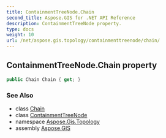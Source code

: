 ```yaml
---
title: ContainmentTreeNode.Chain
second_title: Aspose.GIS for .NET API Reference
description: ContainmentTreeNode property. 
type: docs
weight: 10
url: /net/aspose.gis.topology/containmenttreenode/chain/
---
```

## ContainmentTreeNode.Chain property

```csharp
public Chain Chain { get; }
```

### See Also

* class [Chain](../../chain/)
* class [ContainmentTreeNode](../)
* namespace [Aspose.Gis.Topology](../../containmenttreenode/)
* assembly [Aspose.GIS](../../../)



